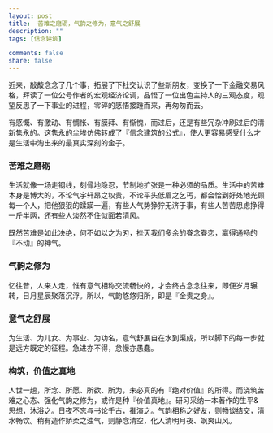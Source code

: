 ```yaml
---
layout: post
title:  苦难之磨砺，气韵之修为，意气之舒展
description: ""
tags: [信念建筑]

comments: false
share: false
---
```



近来，敲敲念念了几个事，拓展了下社交认识了些新朋友，变换了一下金融交易风格，拜读了一位公号作者的宏观经济论调，品悟了一位出色主持人的三观态度，观望反思了一下事业的进程，零碎的感悟接踵而来，再匆匆而去。

有感慨、有激动、有惆怅、有膜拜、有惭愧，而过后，还是有些冗杂冲刷过后的清新隽永的。这隽永的尘埃仿佛转成了『信念建筑的公式』，使人更容易感受什么才是生活中淘出来的最真实深刻的金子。

###  苦难之磨砺

生活就像一场走钢线，刻骨地隐忍，节制地扩张是一种必须的品质。生活中的苦难本身是博大的，不论气宇轩昂之权贵，不论平头低眉之乞丐，都会恰到好处地光顾每一个人，把他狠狠的蹂躏一遍，有些人气势狰狞无济于事，有些人苦苦思虑挣得一斤半两，还有些人淡然不住似面若清风。

既然苦难是如此决绝，何不如以之为刃，挫灭我们多余的眷念眷恋，赢得通畅的『不动』的神气。


###  气韵之修为

忆往昔，人来人走，惟有意气相称交流畅快的，才会终古念念往来，即便岁月辗转，日月星辰聚落沉浮。所以，气韵悠悠归所，即是『金贵之身』。


###  意气之舒展

为生活、为儿女、为事业、为功名，意气舒展自在水到渠成，所以脚下的每一步就是远方既定的征程。急进亦不得，怠慢亦愚蠢。


###  构筑，价值之真地

人世一趟，所念、所愿、所欲、所为，未必真的有『绝对价值』的所得。而浇筑苦难之心态、强化气韵之修为，或许是种『价值真地』。研习采纳一本著作的生平&思想，沐浴之。日夜不忘与书论千古，推演之。气韵相称之好友，则畅谈结交，清水畅饮。稍有造作娇柔之浊气，则静念清空，化入清明月夜、飒爽山风。